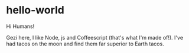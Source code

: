 # hello-world

Hi Humans!

Gezi here, I like Node, js and Coffeescript (that's what I'm made of!).
I've had tacos on the moon and find them far superior to Earth tacos.
